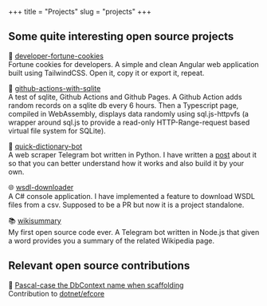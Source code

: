 +++
title = "Projects"
slug = "projects"
+++

## Some quite interesting open source projects
🥠 <a class="project" href="https://github.com/ilmalte/developer-fortune-cookies">developer-fortune-cookies</a><br>
Fortune cookies for developers. A simple and clean Angular web application built using TailwindCSS. Open it, copy it or export it, repeat.

🚀 <a class="project" href="https://github.com/ilmalte/github-actions-with-sqlite">github-actions-with-sqlite</a><br>
A test of sqlite, Github Actions and Github Pages. A Github Action adds random records on a sqlite db every 6 hours. Then a Typescript page, compiled in WebAssembly, displays data randomly using sql.js-httpvfs (a wrapper around sql.js to provide a read-only HTTP-Range-request based virtual file system for SQLite).

📖 <a class="project" href="https://github.com/ilmalte/quick-dictionary-bot">quick-dictionary-bot</a><br>
A web scraper Telegram bot written in Python. I have written a <a class="project sublink" href="../posts/web-scarper-telegram-bot-python/">post</a> about it so that you can better understand how it works and also build it by your own.

🌐 <a class="project" href="https://github.com/ilmalte/wsdl-downloader">wsdl-downloader</a><br>
A C# console application. I have implemented a feature to download WSDL files from a csv. Supposed to be a PR but now it is a project standalone.

📚 <a class="project" href="https://github.com/ilmalte/wikisummary">wikisummary</a><br>
My first open source code ever. A Telegram bot written in Node.js that given a word provides you a summary of the related Wikipedia page.

## Relevant open source contributions
🔗 <a class="project" href="https://github.com/dotnet/efcore/issues/27886">Pascal-case the DbContext name when scaffolding</a><br>
Contribution to <a class="project sublink" href="https://github.com/dotnet/efcore/commit/5a759d5f61d2e28fc651f7059ce8b8bc0fe7ee3a">dotnet/efcore</a>
